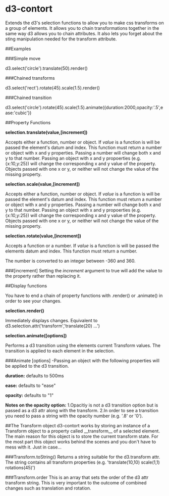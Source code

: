 
# d3-contort

Extends the d3's selection functions to allow you to make css transforms on a group of elements. It allows you to chain transformations together in the same way d3 allows you to chain attributes.  It also lets you forget about the sting manipulation needed for the transform attribute.

##Examples

###Simple move

  d3.select('circle').translate(50).render()

###Chained transforms

  d3.select('rect').rotate(45).scale(1.5).render()

###Chained transition

  d3.select('circle').rotate(45).scale(1.5).animate({duration:2000,opacity:'.5',ease:'cubic'})

##Property Functions

**selection.translate(value,[increment])**

  Accepts either a function, number or object.  If _value_ is a function is will be passed the element's datum and index.  This function must return a number or object with x and y properties. Passing a number will change both x and y to that number. Passing an object with x and y propoerties (e.g. {x:10,y:25}) will change the corresponding x and y value of the property.  Objects passed with one x or y, or neither will not change the value of the missing property.

**selection.scale(value,[increment])**

  Accepts either a function, number or object.  If _value_ is a function is will be passed the element's datum and index.  This function must return a number or object with x and y properties. Passing a number will change both x and y to that number. Passing an object with x and y propoerties (e.g. {x:10,y:25}) will change the corresponding x and y value of the property.  Objects passed with one x or y, or neither will not change the value of the missing property.

**selection.rotate(value,[increment])**

  Accepts a function or a number.  If _value_ is a function is will be passed the elements datum and index.  This function must return a number. 
  
  The number is converted to an integer between -360 and 360.

###[increment]
Setting the _increment_ argument to true will add the value to the property rather than replacing it.


##Display functions

You have to end a chain of property functions with .render() or .animate() in order to see your changes.

**selection.render()**

Immediately displays changes.  Equivalent to d3.selection.attr('transform','translate(20) ...')
  
**selection.animate([options])**

Performs a d3 transition using the elements current Transform values.  The transition is applied to each element in the selection.

###Animate [options]
-Passing an object with the following properties will be applied to the d3 transition.

**duration:** defaults to 500ms 

**ease:** defaults to "ease"

**opacity:** defaults to "1"
  
**Notes on the opacity option:** 
1.Opacitiy is not a d3 transition option but is passed as a d3 attr along with the transform. 
2.In order to see a transition you need to pass a string with the opacity number (e.g. '.8' or '0').  
  

##The Transform object
  d3-contort works by storing an instance of a Transform object to a property called \_\_transform\_\_ of a selected element.  The main reason for this object is to store the current transform state.  For the most part this object works behind the scenes and you don't have to mess with it.  Just in case...
  
###Transform.toString()
    Returns a string suitable for the d3.transform attr.  The string contains all transform properties (e.g. 'translate(10,10) scale(1,1) rotations(45)')
  
###Transform.order
    This is an array that sets the order of the d3 attr transform string.  This is very important to the outcome of combined changes such as translation and rotation.
    
  
  
  
  
